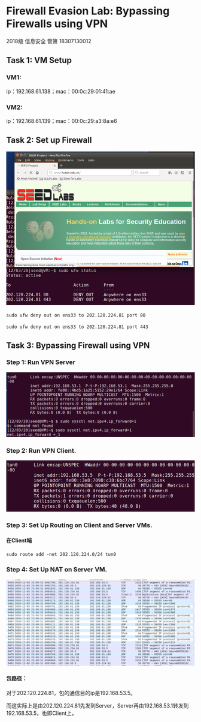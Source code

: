 # Firewall Evasion Lab: Bypassing Firewalls using VPN

2018级 信息安全 管箫 18307130012

## Task 1: VM Setup

### VM1:

ip：192.168.61.138；mac：00:0c:29:01:41:ae

### VM2:

ip：192.168.61.139；mac：00:0c:29:a3:8a:e6

## Task 2: Set up Firewall

![image-20201204031919758](image-20201204031919758.png)

`sudo ufw deny out on ens33 to 202.120.224.81 port 80`

`sudo ufw deny out on ens33 to 202.120.224.81 port 443`

## Task 3: Bypassing Firewall using VPN

### Step 1: Run VPN Server

![image-20201204032455930](image-20201204032455930.png)

### Step 2: Run VPN Client.

![image-20201204032822217](image-20201204032822217.png)

### Step 3: Set Up Routing on Client and Server VMs.

#### 在Client端

`sudo route add -net 202.120.224.0/24 tun0`

### Step 4: Set Up NAT on Server VM.

![image-20201204041027266](image-20201204041027266.png)

#### 包路径：

对于202.120.224.81，包的通信目的ip是192.168.53.5。

而这实际上是由202.120.224.81先发到Server，Server再由192.168.53.1转发到192.168.53.5，也即Client上。